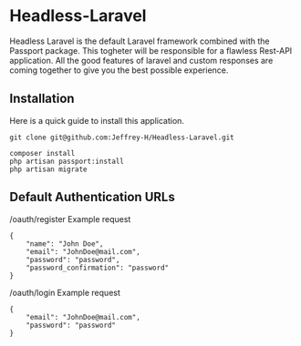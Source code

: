 # Headless-Laravel

Headless Laravel is the default Laravel framework combined with the Passport package. This togheter will be responsible for a flawless Rest-API application. All the good features of laravel and custom responses are coming together to give you the best possible experience.

## Installation

Here is a quick guide to install this application.
```
git clone git@github.com:Jeffrey-H/Headless-Laravel.git

composer install
php artisan passport:install
php artisan migrate
```

## Default Authentication URLs

/oauth/register
Example request
```
{
    "name": "John Doe",
    "email": "JohnDoe@mail.com",
    "password": "password",
    "password_confirmation": "password"
}
```

/oauth/login
Example request
```
{
    "email": "JohnDoe@mail.com",
    "password": "password"
}
```

